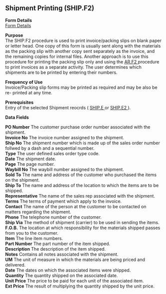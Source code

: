 ##  Shipment Printing (SHIP.F2)

<PageHeader />

**Form Details**  
[ Form Details ](SHIP-F2-1/README.md)   

**Purpose**  
The SHIP.F2 procedure is used to print invoice/packing slips on blank paper or letter head. One copy of this form is usually sent along with the materials as the packing slip with another copy sent separately as the invoice, and the remaining copies for internal files. Another approach is to use this procedure for printing the packing slip only and using the [ AR.F2 ](../../../../../../../../../rover/AP-OVERVIEW/AP-ENTRY/ACCT-CONTROL/ACCT-CONTROL-1/ar-e/AR-E-4/AR-F2) procedure to print invoices as a separate activity. The user determines which shipments are to be printed by entering their numbers. 

**Frequency of Use**  
Invoice/Packing slip forms may be printed as required and may be also be re-
printed at any time.

**Prerequisites**  
Entry of the selected Shipment reocrds ( [ SHIP.E ](../../../../../../../../../rover/AP-OVERVIEW/AP-ENTRY/AP-E/AP-E-1/CURRENCY-CONTROL/SO-E/SO-E-4/SHIP-E) or [ SHIP.E2 ](../../../../../../../../../rover/AP-OVERVIEW/AP-ENTRY/AP-E/AP-E-1/CURRENCY-CONTROL/SO-E/SO-E-4/SHIP-E/SO-P1/SHIP-E2) ). 

**Data Fields**

**PO Number** The customer purchase order number associated with the shipment.  
**Invoice No** The invoice number assigned to the shipment.  
**Ship No** The shipment number which is made up of the sales order number
follwed by a dash and a sequential number.  
**Type** The user defined sales order type code.  
**Date** The shipment date.  
**Page** The page number.  
**Waybill No** The waybill number assigned to the shipment.  
**Sold To** The name and address of the customer who purchased the items on
the shipment.  
**Ship To** The name and address of the location to which the items are to be
shipped.  
**Representative** The name of the sales rep associated with the shipment.  
**Terms** The terms of payment which apply to the invoice.  
**Contact** The name of the person at the customer to be contacted on matters
regarding the shipment.  
**Phone** The telephone number of the customer.  
**Ship Via** The method of shipment (carrier) to be used in sending the items.  
**F.O.B.** The location at which responsibility for the materials shipped
passes from you to the customer.  
**Item** The line item numbers.  
**Part Number** The part number of the item shipped.  
**Description** The description of the item shipped.  
**Notes** Contains all notes associated with the shipment.  
**UM** The unit of measure in which the materials are being priced and
delivered.  
**Date** The dates on which the associated items were shipped.  
**Quantity** The quantity shipped on the associated date.  
**Unit Price** The price to be paid for each unit of the associated item.  
**Ext Price** The result of multiplying the quantity shipped by the unit
price.  
  
<badge text= "Version 8.10.57" vertical="middle" />

<PageFooter />